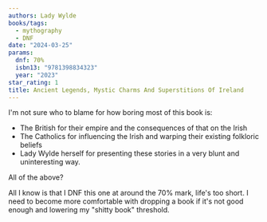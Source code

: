 ```yaml
---
authors: Lady Wylde
books/tags:
  - mythography
  - DNF
date: "2024-03-25"
params:
  dnf: 70%
  isbn13: "9781398834323"
  year: "2023"
star_rating: 1
title: Ancient Legends, Mystic Charms And Superstitions Of Ireland
---
```


I'm not sure who to blame for how boring most of this book is:

- The British for their empire and the consequences of that on the Irish
- The Catholics for influencing the Irish and warping their existing folkloric beliefs
- Lady Wylde herself for presenting these stories in a very blunt and uninteresting way.

All of the above?

<!--more-->

All I know is that I DNF this one at around the 70% mark, life's too short. I need to become more comfortable with dropping a book if it's not good enough and lowering my "shitty book" threshold.
